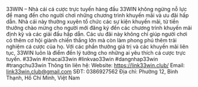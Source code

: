 33WIN – Nhà cái cá cược trực tuyến hàng đầu
33WIN không ngừng nỗ lực để mang đến cho người chơi những chương trình khuyến mãi và ưu đãi hấp dẫn. Nhà cái này thường xuyên tổ chức các sự kiện khuyến mãi, từ tiền thưởng chào mừng cho người mới đăng ký đến các chương trình khuyến mãi định kỳ và các giải đấu hấp dẫn. Các ưu đãi này không chỉ giúp người chơi có thêm cơ hội giành chiến thắng lớn mà còn làm phong phú thêm trải nghiệm cá cược của họ. Với các phần thưởng giá trị và các khuyến mãi liên tục, 33WIN luôn là điểm đến lý tưởng cho những ai yêu thích cá cược trực tuyến.
#33win #nhacai33win #linkvao33win #dangnhap33win #trangchu33win
Thông tin liên hệ:
Website: https://link33win.club/
Email: link33win.club@gmail.com
SĐT: 0386927562
Địa chỉ: Phường 12, Bình Thạnh, Hồ Chí Minh, Việt Nam